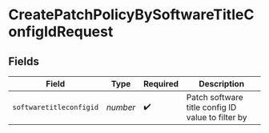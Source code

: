 # CreatePatchPolicyBySoftwareTitleConfigIdRequest


## Fields

| Field                                             | Type                                              | Required                                          | Description                                       |
| ------------------------------------------------- | ------------------------------------------------- | ------------------------------------------------- | ------------------------------------------------- |
| `softwaretitleconfigid`                           | *number*                                          | :heavy_check_mark:                                | Patch software title config ID value to filter by |